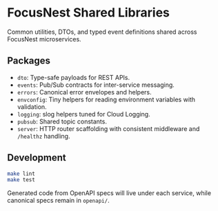 # FocusNest Shared Libraries

Common utilities, DTOs, and typed event definitions shared across FocusNest microservices.

## Packages

- `dto`: Type-safe payloads for REST APIs.
- `events`: Pub/Sub contracts for inter-service messaging.
- `errors`: Canonical error envelopes and helpers.
- `envconfig`: Tiny helpers for reading environment variables with validation.
- `logging`: slog helpers tuned for Cloud Logging.
- `pubsub`: Shared topic constants.
- `server`: HTTP router scaffolding with consistent middleware and `/healthz` handling.

## Development

```sh
make lint
make test
```

Generated code from OpenAPI specs will live under each service, while canonical specs remain in `openapi/`.

